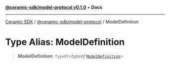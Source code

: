 [**@ceramic-sdk/model-protocol v0.1.0**](../README.md) • **Docs**

***

[Ceramic SDK](../../../README.md) / [@ceramic-sdk/model-protocol](../README.md) / ModelDefinition

# Type Alias: ModelDefinition

> **ModelDefinition**: `TypeOf`\<*typeof* [`ModelDefinition`](../variables/ModelDefinition.md)\>
